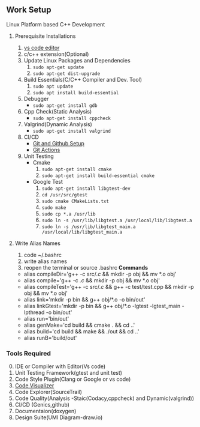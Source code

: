 ## Work Setup
Linux Platform based C++ Development
1. Prerequisite Installations 
    1. [vs code editor](https://code.visualstudio.com/Download)
    2. c/c++ extension(Optional)
    3. Update Linux Packages and Dependencies 
        1. `sudo apt-get update`
        2. `sudo apt-get dist-upgrade`
    4. Build Essentials(C/C++ Compiler and Dev. Tool)
        1. `sudo apt update`
        2. `sudo apt install build-essential`
    5. Debugger
        * `sudo apt-get install gdb`
    6. Cpp Check(Static Analysis)
        * `sudo apt-get install cppcheck`
    7. Valgrind(Dynamic Analysis)
        * `sudo apt-get install valgrind`
    8. CI/CD
        * [Git and Github Setup](../Github/Setup.md)
        * [Git Actions](../Github/Actions.md)
    9. Unit Testing
        * Cmake 
            1. `sudo apt-get install cmake`
            2. `sudo apt-get install build-essential cmake`
        * Google Test
            1. `sudo apt-get install libgtest-dev `
            2. `cd /usr/src/gtest `
            3. `sudo cmake CMakeLists.txt `
            4. `sudo make `
            5. `sudo cp *.a /usr/lib `
            6. `sudo ln -s /usr/lib/libgtest.a /usr/local/lib/libgtest.a`
            7. `sudo ln -s /usr/lib/libgtest_main.a /usr/local/lib/libgtest_main.a`

2. Write Alias Names
    1. code ~/.bashrc
    2. write alias names
    3. reopen the terminal 
        or source .bashrc
    **Commands**
    *  alias compileDir='g++ -c src/*.c* && mkdir -p obj && mv *.o obj'
    * alias compile='g++ -c *.c* && mkdir -p obj && mv *.o obj'
    * alias compileTest='g++ -c src/*.c* && g++ -c test/test.cpp && mkdir -p obj && mv *.o obj'
    * alias link='mkdir -p bin && g++ obj/*.o -o bin/out'
    * alias linkGtest='mkdir -p bin && g++ obj/*.o -lgtest -lgtest_main -lpthread -o bin/out'
    * alias run='bin/out'
    * alias genMake='cd build && cmake . && cd ..'
    * alias build='cd build && make && ./out && cd ..'
    * alias runB='build/out'

### Tools Required
0. IDE or Compiler with Editor(Vs code)
1. Unit Testing Framework(gtest and unit test)
2. Code Style Plugin(Clang or Google or vs code)
3. [Code Visualizer](http://www.pythontutor.com/cpp.html#mode=edit)
4. Code Explorer(SourceTrail)
5. Code Quality(Analysis -Staic(Codacy,cppcheck) and Dynamic(valgrind))
6. CI/CD (Genics,github)
7. Documentaion(doxygen)
8. Design Suite(UMl Diagram-draw.io)